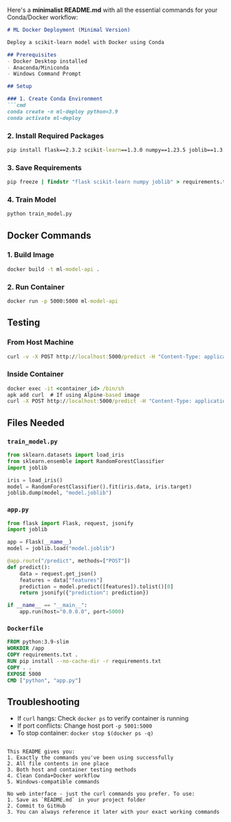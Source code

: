 Here's a **minimalist README.md** with all the essential commands for your Conda/Docker workflow:

```markdown
# ML Docker Deployment (Minimal Version)

Deploy a scikit-learn model with Docker using Conda

## Prerequisites
- Docker Desktop installed
- Anaconda/Miniconda
- Windows Command Prompt

## Setup

### 1. Create Conda Environment
```cmd
conda create -n ml-deploy python=3.9
conda activate ml-deploy
```

### 2. Install Required Packages
```cmd
pip install flask==2.3.2 scikit-learn==1.3.0 numpy==1.23.5 joblib==1.3.2
```

### 3. Save Requirements
```cmd
pip freeze | findstr "flask scikit-learn numpy joblib" > requirements.txt
```

### 4. Train Model
```cmd
python train_model.py
```

## Docker Commands

### 1. Build Image
```cmd
docker build -t ml-model-api .
```

### 2. Run Container
```cmd
docker run -p 5000:5000 ml-model-api
```

## Testing

### From Host Machine
```cmd
curl -v -X POST http://localhost:5000/predict -H "Content-Type: application/json" -d "{\"features\": [5.1, 3.5, 1.4, 0.2]}"
```

### Inside Container
```cmd
docker exec -it <container_id> /bin/sh
apk add curl  # If using Alpine-based image
curl -X POST http://localhost:5000/predict -H "Content-Type: application/json" -d '{"features": [5.1, 3.5, 1.4, 0.2]}'
```

## Files Needed

### `train_model.py`
```python
from sklearn.datasets import load_iris
from sklearn.ensemble import RandomForestClassifier
import joblib

iris = load_iris()
model = RandomForestClassifier().fit(iris.data, iris.target)
joblib.dump(model, "model.joblib")
```

### `app.py`
```python
from flask import Flask, request, jsonify
import joblib

app = Flask(__name__)
model = joblib.load("model.joblib")

@app.route("/predict", methods=["POST"])
def predict():
    data = request.get_json()
    features = data["features"]
    prediction = model.predict([features]).tolist()[0]
    return jsonify({"prediction": prediction})

if __name__ == "__main__":
    app.run(host="0.0.0.0", port=5000)
```

### `Dockerfile`
```dockerfile
FROM python:3.9-slim
WORKDIR /app
COPY requirements.txt .
RUN pip install --no-cache-dir -r requirements.txt
COPY . .
EXPOSE 5000
CMD ["python", "app.py"]
```

## Troubleshooting
- If `curl` hangs: Check `docker ps` to verify container is running
- If port conflicts: Change host port `-p 5001:5000`
- To stop container: `docker stop $(docker ps -q)`
```

This README gives you:
1. Exactly the commands you've been using successfully
2. All file contents in one place
3. Both host and container testing methods
4. Clean Conda+Docker workflow
5. Windows-compatible commands

No web interface - just the curl commands you prefer. To use:
1. Save as `README.md` in your project folder
2. Commit to GitHub
3. You can always reference it later with your exact working commands
